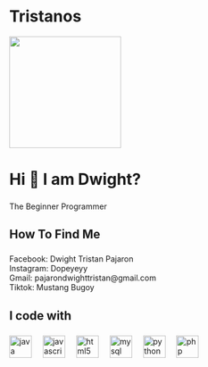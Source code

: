 # Tristanos<div align="left">
  <img height="200" src="https://scontent.fcgy2-2.fna.fbcdn.net/v/t39.30808-6/354251693_261951199848505_6938416768975745445_n.jpg?_nc_cat=101&ccb=1-7&_nc_sid=5f2048&_nc_eui2=AeGM-8FllhGWOFiLlvmF4l0V1cCL2ywdgpfVwIvbLB2Cl1t6DPLPbzPT0gO1HU_BneRZlgL1ENDbrxsZRdnSMKQL&_nc_ohc=Fs2Y38fXWR8AX80CZIV&_nc_ht=scontent.fcgy2-2.fna&oh=00_AfAo5im0losXf5GnkjM_Za1p7udRebMPksgbn3zJN_lgaw&oe=65F08F20"  />
</div>
<h1 align="left">Hi 👋 I am Dwight?</h1>

###

<p align="left">The Beginner Programmer</p>

###

<h2 align="left">How To Find Me</h2>

###

<p align="left">Facebook: Dwight Tristan Pajaron<br>Instagram: Dopeyeyy<br>Gmail: pajarondwighttristan@gmail.com<br>Tiktok: Mustang Bugoy</p>

###

<h2 align="left">I code with</h2>

###

<div align="left">
  <img src="https://cdn.jsdelivr.net/gh/devicons/devicon/icons/java/java-original.svg" height="40" alt="java logo"  />
  <img width="12" />
  <img src="https://cdn.jsdelivr.net/gh/devicons/devicon/icons/javascript/javascript-original.svg" height="40" alt="javascript logo"  />
  <img width="12" />
  <img src="https://cdn.jsdelivr.net/gh/devicons/devicon/icons/html5/html5-original.svg" height="40" alt="html5 logo"  />
  <img width="12" />
  <img src="https://cdn.jsdelivr.net/gh/devicons/devicon/icons/mysql/mysql-original.svg" height="40" alt="mysql logo"  />
  <img width="12" />
  <img src="https://cdn.jsdelivr.net/gh/devicons/devicon/icons/python/python-original.svg" height="40" alt="python logo"  />
  <img width="12" />
  <img src="https://cdn.jsdelivr.net/gh/devicons/devicon/icons/php/php-original.svg" height="40" alt="php logo"  />
</div>

###
